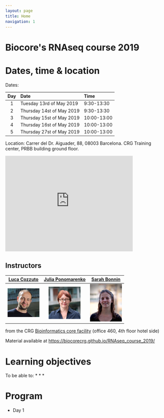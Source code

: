 ```yaml
---
layout: page
title: Home
navigation: 1
---
```


# Biocore's RNAseq course 2019

# Dates, time & location

Dates:

| Day  | Date  | Time  |
| :---:  | :---  | :---  |
| 1 | Tuesday 13rd of May 2019|9:30-13:30|
| 2 | Thursday 14st of May 2019|9:30-13:30| 
| 3 | Thursday 15st of May 2019|10:00-13:00| 
| 4 | Thursday 16st of May 2019|10:00-13:00| 
| 5 | Thursday 27st of May 2019|10:00-13:00| 


Location:
Carrer del Dr. Aiguader, 88, 08003 Barcelona.
CRG Training center, PRBB building ground floor. 

<iframe src="https://www.google.com/maps/embed?pb=!1m14!1m8!1m3!1d11973.94726186489!2d2.1942455!3d41.3852331!3m2!1i1024!2i768!4f13.1!3m3!1m2!1s0x0%3A0x81e449abea5aae0e!2sPRBB+Parc+de+Recerca+Biom%C3%A8dica+de+Barcelona!5e0!3m2!1sit!2ses!4v1551808726678" width="400" height="300" frameborder="0" style="border:0" allowfullscreen></iframe>

## Instructors

|[Luca Cozzuto](mailto:luca.cozzuto@crg.eu)| [Julia Ponomarenko](mailto:julia.ponomarenko@crg.eu)  | [Sarah Bonnin](mailto:sarah.bonnin@crg.eu) |
| :---:  | :---:  | :---:  |
|<a href="https://biocore.crg.eu/wiki/User:Lcozzuto"><img src="pics/lcozzuto.jpg" width="100"/> </a> |<a href="https://biocore.crg.eu/wiki/User:Jponomarenko"><img src="pics/ponomarenko.JPG" width="100"/> </a> |<a href="https://biocore.crg.eu/wiki/User:SBonnin"><img src="pics/sbonnin.jpg" width="100"/></a> | 


from the CRG [Bioinformatics core facility](https://biocore.crg.eu/) (office 460, 4th floor hotel side)

Material available at https://biocorecrg.github.io/RNAseq_course_2019/

# Learning objectives
To be able to:
*
*
*

# Program
* Day 1
